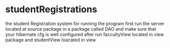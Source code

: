 # studentRegistrations
the student Registration system for running the program first run the server located at source package in a package called DAO and make sure that your hibernate cfg is well configured after run faccultyView located in view package and studentView loacated in view
